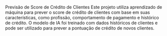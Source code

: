 Previsão de Score de Crédito de Clientes
Este projeto utiliza aprendizado de máquina para prever o score de crédito de clientes com base em suas características, como profissão, comportamento de pagamento e histórico de crédito. O modelo de IA foi treinado com dados históricos de clientes e pode ser utilizado para prever a pontuação de crédito de novos clientes.